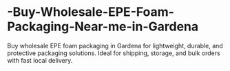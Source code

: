 # -Buy-Wholesale-EPE-Foam-Packaging-Near-me-in-Gardena
Buy wholesale EPE foam packaging in Gardena for lightweight, durable, and protective packaging solutions. Ideal for shipping, storage, and bulk orders with fast local delivery.
